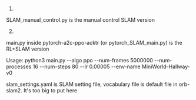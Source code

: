 1)
SLAM_manual_control.py is the manual control SLAM version

2)
main.py inside pytorch-a2c-ppo-acktr (or pytorch_SLAM_main.py) is the RL+SLAM version

Usage:
python3 main.py --algo ppo --num-frames 5000000 --num-processes 16 --num-steps 80 --lr 0.00005 --env-name MiniWorld-Hallway-v0


slam_settings.yaml is SLAM setting file, vocabulary file is default file in orb-slam2. It's too big to put here